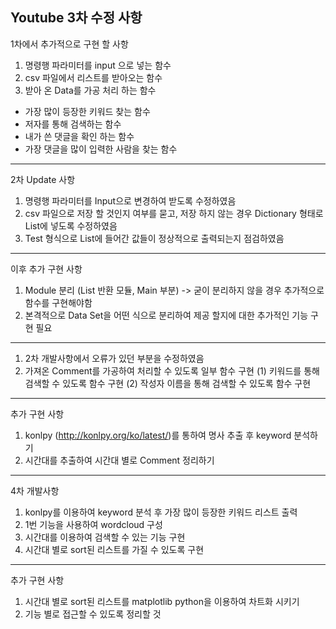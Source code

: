 Youtube 3차 수정 사항
-----------------------------------------------------
1차에서 추가적으로 구현 할 사항

1. 명령행 파라미터를 input 으로 넣는 함수
2. csv 파일에서 리스트를 받아오는 함수
3. 받아 온 Data를 가공 처리 하는 함수
 * 가장 많이 등장한 키워드 찾는 함수
 * 저자를 통해 검색하는 함수
 * 내가 쓴 댓글을 확인 하는 함수
 * 가장 댓글을 많이 입력한 사람을 찾는 함수
-----------------------------------------------------
2차 Update 사항

1. 명령행 파라미터를 Input으로 변경하여 받도록 수정하였음
2. csv 파일으로 저장 할 것인지 여부를 묻고, 저장 하지 않는 경우 Dictionary 형태로 List에 넣도록 수정하였음
3. Test 형식으로 List에 들어간 값들이 정상적으로 출력되는지 점검하였음
-----------------------------------------------------
이후 추가 구현 사항

1. Module 분리 (List 반환 모듈, Main 부분) -> 굳이 분리하지 않을 경우
추가적으로 함수를 구현해야함
2. 본격적으로 Data Set을 어떤 식으로 분리하여 제공 할지에 대한 추가적인 기능 구현 필요

-----------------------------------------------------

1. 2차 개발사항에서 오류가 있던 부분을 수정하였음
2. 가져온 Comment를 가공하여 처리할 수 있도록 일부 함수 구현
 (1) 키워드를 통해 검색할 수 있도록 함수 구현
 (2) 작성자 이름을 통해 검색할 수 있도록 함수 구현

-----------------------------------------------------
추가 구현 사항

1. konlpy (http://konlpy.org/ko/latest/)를 통하여 명사 추출 후 keyword 분석하기
2. 시간대를 추출하여 시간대 별로 Comment 정리하기
-----------------------------------------------------
4차 개발사항

1. konlpy를 이용하여 keyword 분석 후 가장 많이 등장한 키워드 리스트 출력
2. 1번 기능을 사용하여 wordcloud 구성
3. 시간대를 이용하여 검색할 수 있는 기능 구현
4. 시간대 별로 sort된 리스트를 가질 수 있도록 구현
-----------------------------------------------------
추가 구현 사항

1. 시간대 별로 sort된 리스트를 matplotlib python을 이용하여 차트화 시키기
2. 기능 별로 접근할 수 있도록 정리할 것